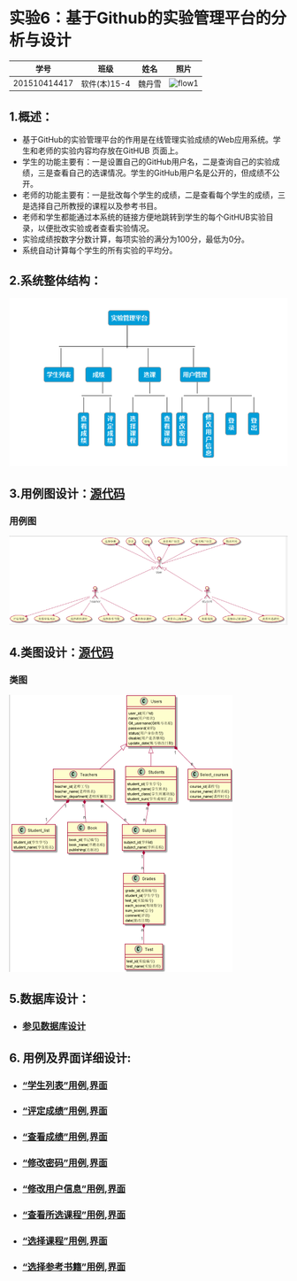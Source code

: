 
# 实验6：基于Github的实验管理平台的分析与设计
|学号|班级|姓名|照片|
|:-------:|:-------------: | :----------:|:---:|
|201510414417|软件(本)15-4|魏丹雪|![flow1](../myself.jpg)|

## 1.概述：
- 基于GitHub的实验管理平台的作用是在线管理实验成绩的Web应用系统。学生和老师的实验内容均存放在GitHUB
页面上。
- 学生的功能主要有：一是设置自己的GitHub用户名，二是查询自己的实验成绩，三是查看自己的选课情况。学生的GitHub用户名是公开的，但成绩不公开。
- 老师的功能主要有：一是批改每个学生的成绩，二是查看每个学生的成绩，三是选择自己所教授的课程以及参考书目。
- 老师和学生都能通过本系统的链接方便地跳转到学生的每个GitHUB实验目录，以便批改实验或者查看实验情况。
- 实验成绩按数字分数计算，每项实验的满分为100分，最低为0分。
- 系统自动计算每个学生的所有实验的平均分。

## 2.系统整体结构：
![usecase](系统总体结构.png)

## 3.用例图设计：[源代码](src/user_case.puml)
### 用例图
![usecase](实验六_用例图.PNG)

## 4.类图设计：[源代码](src/test_manage_class.puml)
### 类图
![usecase](类图.png)

## 5.数据库设计：
- ### [参见数据库设计](./数据库设计.md)

## 6. 用例及界面详细设计:
- ### [“学生列表”用例](./use_case/学生列表.md),[界面](https://weidanxue2.github.io/is_analysis/test6/ui/index.html)
- ### [“评定成绩”用例](./use_case/评定成绩.md),[界面](https://weidanxue2.github.io/is_analysis/test6/ui/评定成绩.html)
- ### [“查看成绩”用例](./use_case/查看成绩.md),[界面](https://weidanxue2.github.io/is_analysis/test6/ui/查看成绩.html)
- ### [“修改密码”用例](./use_case/修改密码.md),[界面](https://weidanxue2.github.io/is_analysis/test6/ui/顶部菜单.html)
- ### [“修改用户信息”用例](./use_case/修改用户信息.md),[界面](https://weidanxue2.github.io/is_analysis/test6/ui/顶部菜单.html)
- ### [“查看所选课程”用例](./use_case/查看所选课程.md),[界面](https://weidanxue2.github.io/is_analysis/test6/ui/index.html)
- ### [“选择课程”用例](./use_case/选择课程.md),[界面](https://weidanxue2.github.io/is_analysis/test6/ui/index.html)
- ### [“选择参考书籍”用例](./use_case/选择参考书籍.md),[界面](https://weidanxue2.github.io/is_analysis/test6/ui/index.html)
